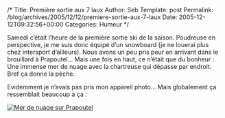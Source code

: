 /*
 Title: Première sortie aux 7 laux
 Author: Seb
 Template: post
 Permalink: /blog/archives/2005/12/12/premiere-sortie-aux-7-laux
 Date: 2005-12-12T09:32:56+00:00
 Categories: Humeur
*/
<p>Samedi c&rsquo;était l&rsquo;heure de la première sortie ski de la saison. Poudreuse en perspective, je me suis donc équipé d&rsquo;un snowboard (je ne louerai plus chez intersport d&rsquo;ailleurs). Nous avons un peu pris peur en arrivant dans le brouillard à Prapoutel&#8230; Mais une fois en haut, ce n&rsquo;était que du bonheur : Une immense mer de nuage avec la chartreuse qui dépasse par endroit. Bref ça donne la pêche.</p>
<p>Evidemment je n&rsquo;avais pas pris mon appareil photo&#8230; Mais globalement ça ressemblait beaucoup à ça :</p>
<p><a href="http://www.flickr.com/photos/72869132@N00/61835106/" title="voir la phot prise par ajuma_1970 sur Flickr"><img src="http://static.flickr.com/32/61835106_66a5b74d64_m.jpg" alt="Mer de nuage sur Prapoutel" /></a></p>
